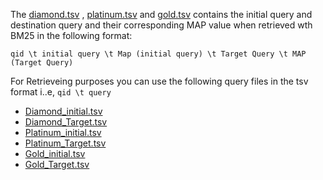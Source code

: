 The [diamond.tsv](https://github.com/Narabzad/msmarco-query-reformulation/blob/main/datasets/diamond.tsv) , [platinum.tsv](https://github.com/Narabzad/msmarco-query-reformulation/blob/main/datasets/platinum.tsv) and [gold.tsv](https://github.com/Narabzad/msmarco-query-reformulation/blob/main/datasets/gold.tsv) contains the initial query and destination query and their corresponding MAP value when retrieved wth BM25 in the following format: 

```qid \t initial query \t Map (initial query) \t Target Query \t MAP (Target Query)```

For Retrieveing purposes you can use the following query files in the tsv format i..e, ```qid \t query```

- [Diamond_initial.tsv](https://github.com/Narabzad/msmarco-query-reformulation/blob/main/datasets/Diamond_initial.tsv)
- [Diamond_Target.tsv](https://github.com/Narabzad/msmarco-query-reformulation/blob/main/datasets/Diamond_target.tsv)
- [Platinum_initial.tsv](https://github.com/Narabzad/msmarco-query-reformulation/blob/main/datasets/Platinum_initial.tsv)
- [Platinum_Target.tsv](https://github.com/Narabzad/msmarco-query-reformulation/blob/main/datasets/Platinum_target.tsv)
- [Gold_initial.tsv](https://github.com/Narabzad/msmarco-query-reformulation/blob/main/datasets/Gold_initial.tsv)
- [Gold_Target.tsv](https://github.com/Narabzad/msmarco-query-reformulation/blob/main/datasets/Gold_target.tsv)
